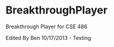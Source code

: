 BreakthroughPlayer
==================

Breakthrough Player for CSE 486


Edited By Ben 10/17/2013 - Testing